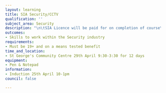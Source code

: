 ```yaml
---
layout: learning
title: SIA Security/CCTV
qualification: ''
subject_area: Security
description: "\n\tSIA Licence will be paid for on completion of course\n"
outcomes:
- Skills to work within the Security industry
requirements:
- Must be 19+ and on a means tested benefit
time_and_location:
- St George's Community Centre 29th April 9:30-3:30 for 12 days
equipment:
- Pen & Notepad
information:
- Induction 25th April 10-1pm
council: false

---
```

